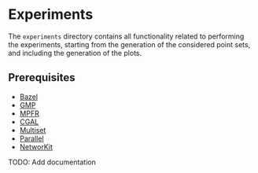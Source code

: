 # Experiments

The `experiments` directory contains all functionality related to
performing the experiments, starting from the generation of the
considered point sets, and including the generation of the plots.


## Prerequisites

- [Bazel](https://bazel.build)
- [GMP](https://gmplib.org)
- [MPFR](https://www.mpfr.org)
- [CGAL](https://www.cgal.org)
- [Multiset](https://pypi.org/project/multiset/)
- [Parallel](https://www.gnu.org/software/parallel/)
- [NetworKit](https://networkit.github.io)


TODO: Add documentation

